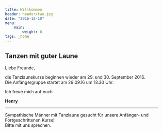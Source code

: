 ```yaml
---
title: Willkommen
header: header/two.jpg
date: "2016-12-10"
menu: 
    main:
        weight: 0
tags: _home
---
```


## Tanzen mit guter Laune

Liebe Freunde,  

die Tanzlaunekurse beginnen wieder am 29. und 30. September 2016.  
Die Anfängergruppe startet am 29.09.16 um 18.30 Uhr.  

Ich freue mich auf euch  

**Henry**

---

Sympathische Männer mit Tanzlaune gesucht für unsere Anfänger- und Fortgeschrittenen Kurse!  
Bitte mit uns sprechen. 

